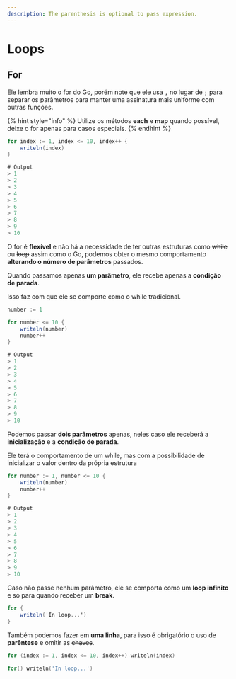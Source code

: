 ```yaml
---
description: The parenthesis is optional to pass expression.
---
```


# Loops

## For

Ele lembra muito o for do Go, porém note que ele usa `,` no lugar de `;` para separar os parâmetros para manter uma assinatura mais uniforme com outras funções.

{% hint style="info" %}
Utilize os métodos **each** e **map** quando possível, deixe o for apenas para casos especiais.
{% endhint %}

```csharp
for index := 1, index <= 10, index++ {
    writeln(index)
}

# Output
> 1
> 2
> 3
> 4
> 5
> 6
> 7
> 8
> 9
> 10
```

O for é **flexível** e não há a necessidade de ter outras estruturas como ~~while~~ ou ~~loop~~ assim como o Go, podemos obter o mesmo comportamento **alterando o número de parâmetros** passados.

Quando passamos apenas **um parâmetro**, ele recebe apenas a **condição de parada**.

Isso faz com que ele se comporte como o while tradicional.

```csharp
number := 1

for number <= 10 {
    writeln(number)
    number++
}

# Output
> 1
> 2
> 3
> 4
> 5
> 6
> 7
> 8
> 9
> 10
```

Podemos passar **dois parâmetros** apenas, neles caso ele receberá a **inicialização** e a **condição de parada**.

Ele terá o comportamento de um while, mas com a possibilidade de inicializar o valor dentro da própria estrutura

```csharp
for number := 1, number <= 10 {
    writeln(number)
    number++
}

# Output
> 1
> 2
> 3
> 4
> 5
> 6
> 7
> 8
> 9
> 10
```

Caso não passe nenhum parâmetro, ele se comporta como um **loop infinito** e só para quando receber um **break**.

```csharp
for {
    writeln('In loop...')
}
```

Também podemos fazer em **uma linha**, para isso é obrigatório o uso de **parêntese** e omitir as ~~chaves~~.

```go
for (index := 1, index <= 10, index++) writeln(index)
```

```go
for() writeln('In loop...')
```


